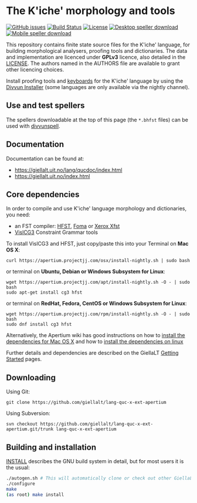 The K'iche' morphology and tools
==========================================

[![GitHub issues](https://img.shields.io/github/issues-raw/giellalt/lang-quc)](https://github.com/giellalt/lang-quc/issues)
[![Build Status](https://divvun-tc.thetc.se/api/github/v1/repository/giellalt/lang-quc-x-ext-apertium/main/badge.svg)](https://github.com/giellalt/lang-quc-x-ext-apertium/actions)
[![License](https://img.shields.io/github/license/giellalt/lang-quc)](https://github.com/giellalt/lang-quc/develop/LICENSE)
[![Desktop speller download](https://img.shields.io/badge/download%40latest-desktop--bhfst-brightgreen)](https://pahkat.uit.no/main/download/speller-quc?platform=desktop&channel=nightly)
[![Mobile speller download](https://img.shields.io/badge/download%40latest-mobile--bhfst-brightgreen)](https://pahkat.uit.no/main/download/speller-quc?platform=mbile&channel=nightly)

This repository contains finite state source files for the K'iche' language,
for building morphological analysers, proofing tools
and dictionaries. The data and implementation are licenced under __GPLv3__
licence, also detailed in the
[LICENSE](https://github.com/giellalt/lang-quc/blob/main/LICENSE). The
authors named in the AUTHORS file are available to grant other licencing
choices.

Install proofing tools and [keyboards](https://github.com/giellalt/keyboard-quc)
for the K'iche' language by using the [Divvun Installer](http://divvun.no)
(some languages are only available via the nightly channel).

Use and test spellers
---------------------

The spellers downloadable at the top of this page (the `*.bhfst` files) can be
used with [divvunspell](https://github.com/divvun/divvunspell).

Documentation
-------------

Documentation can be found at:

-   <https://giellalt.uit.no/lang/qucdoc/index.html>
-   <https://giellalt.uit.no/index.html>

Core dependencies
-----------------

In order to compile and use K'iche' language morphology and
dictionaries, you need:

- an FST compiler: [HFST](https://github.com/hfst/hfst), [Foma](https://github.com/mhulden/foma) or [Xerox Xfst](https://web.stanford.edu/~laurik/fsmbook/home.html)
- [VislCG3](https://visl.sdu.dk/svn/visl/tools/vislcg3/trunk) Constraint Grammar tools

To install VislCG3 and HFST, just copy/paste this into your Terminal on **Mac OS X**:

```
curl https://apertium.projectjj.com/osx/install-nightly.sh | sudo bash
```

or terminal on **Ubuntu, Debian or Windows Subsystem for Linux**:

```
wget https://apertium.projectjj.com/apt/install-nightly.sh -O - | sudo bash
sudo apt-get install cg3 hfst
```

or terminal on **RedHat, Fedora, CentOS or Windows Subsystem for Linux**:

```
wget https://apertium.projectjj.com/rpm/install-nightly.sh -O - | sudo bash
sudo dnf install cg3 hfst
```

Alternatively, the Apertium wiki has good instructions on how to [install the dependencies for Mac
OS X](https://wiki.apertium.org/wiki/Apertium_on_Mac_OS_X) and how to [install
the dependencies on
linux](https://wiki.apertium.org/wiki/Installation_of_grammar_libraries)

Further details and dependencies are described on the GiellaLT [Getting Started](https://giellalt.uit.no/infra/GettingStarted.html) pages.

Downloading
-----------

Using Git:
```
git clone https://github.com/giellalt/lang-quc-x-ext-apertium
```

Using Subversion:
```
svn checkout https://github.com/giellalt/lang-quc-x-ext-apertium.git/trunk lang-quc-x-ext-apertium
```

Building and installation
-------------------------

[INSTALL](https://github.com/giellalt/lang-quc-x-ext-apertium/blob/main/INSTALL)
describes the GNU build system in detail, but for most users it is the usual:

```sh
./autogen.sh # This will automatically clone or check out other GiellaLT dependencies
./configure
make
(as root) make install
```

